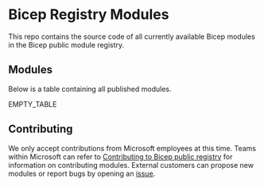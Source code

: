 # Bicep Registry Modules

This repo contains the source code of all currently available Bicep modules in the Bicep public module registry.

## Modules

Below is a table containing all published modules.

<!-- Begin Module Table -->

EMPTY_TABLE

<!-- End Module Table -->

## Contributing

We only accept contributions from Microsoft employees at this time. Teams within Microsoft can refer to [Contributing to Bicep public registry](./CONTRIBUTING.md) for information on contributing modules. External customers can propose new modules or report bugs by opening an [issue](https://github.com/Azure/bicep-registry-modules/issues).
